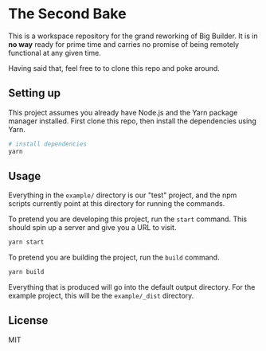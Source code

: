 # The Second Bake

This is a workspace repository for the grand reworking of Big Builder. It is in **no way** ready for prime time and carries no promise of being remotely functional at any given time.

Having said that, feel free to to clone this repo and poke around.

## Setting up

This project assumes you already have Node.js and the Yarn package manager installed. First clone this repo, then install the dependencies using Yarn.

```sh
# install dependencies
yarn
```

## Usage

Everything in the `example/` directory is our "test" project, and the npm scripts currently point at this directory for running the commands.

To pretend you are developing this project, run the `start` command. This should spin up a server and give you a URL to visit.

```sh
yarn start
```

To pretend you are building the project, run the `build` command.

```sh
yarn build
```

Everything that is produced will go into the default output directory. For the example project, this will be the `example/_dist` directory.

## License

MIT
